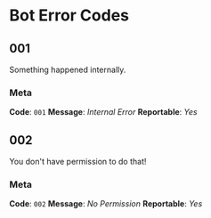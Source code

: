 # Bot Error Codes

## 001

Something happened internally.

### Meta

**Code**: `001`
**Message**: *Internal Error*
**Reportable**: *Yes*

## 002

You don't have permission to do that!

### Meta

**Code**: `002`
**Message**: *No Permission*
**Reportable**: *Yes*